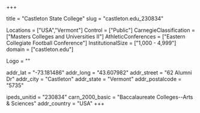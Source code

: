 
+++

title = "Castleton State College"
slug = "castleton.edu_230834"

Locations = ["USA","Vermont"]
Control = ["Public"]
CarnegieClassification = ["Masters Colleges and Universities II"]
AthleticConferences = ["Eastern Collegiate Football Conference"]
InstitutionalSize = ["1,000 - 4,999"]
domain = ["castleton.edu"]

Logo = ""

addr_lat = "-73.181486"
addr_long = "43.607982"
addr_street = "62 Alumni Dr"
addr_city = "Castleton"
addr_state = "Vermont"
addr_postalcode = "5735"

ipeds_unitid = "230834"
carn_2000_basic = "Baccalaureate Colleges--Arts & Sciences"
addr_country = "USA"
+++
    
